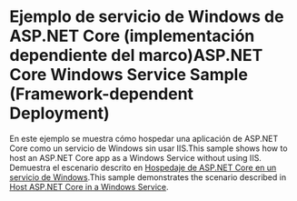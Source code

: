 # <a name="aspnet-core-windows-service-sample-framework-dependent-deployment"></a><span data-ttu-id="29c9d-101">Ejemplo de servicio de Windows de ASP.NET Core (implementación dependiente del marco)</span><span class="sxs-lookup"><span data-stu-id="29c9d-101">ASP.NET Core Windows Service Sample (Framework-dependent Deployment)</span></span>

<span data-ttu-id="29c9d-102">En este ejemplo se muestra cómo hospedar una aplicación de ASP.NET Core como un servicio de Windows sin usar IIS.</span><span class="sxs-lookup"><span data-stu-id="29c9d-102">This sample shows how to host an ASP.NET Core app as a Windows Service without using IIS.</span></span> <span data-ttu-id="29c9d-103">Demuestra el escenario descrito en [Hospedaje de ASP.NET Core en un servicio de Windows](https://docs.microsoft.com/aspnet/core/host-and-deploy/windows-service).</span><span class="sxs-lookup"><span data-stu-id="29c9d-103">This sample demonstrates the scenario described in [Host ASP.NET Core in a Windows Service](https://docs.microsoft.com/aspnet/core/host-and-deploy/windows-service).</span></span>
